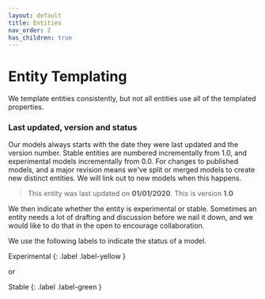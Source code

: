 ```yaml
---
layout: default
title: Entities
nav_order: 2
has_children: true
---
```

# Entity Templating
We template entities consistently, but not all entities use all of the templated properties.

###  Last updated, version and status
Our models always starts with the date they were last updated and the version number. Stable entities are numbered incrementally from 1.0, and experimental models incrementally from 0.0. For changes to published models, and a major revision means we've split or merged models to create new distinct entities. We will link out to new models when this happens.

> This entity was last updated on **01/01/2020**. This is version **1.0**

We then indicate whether the entity is experimental or stable. Sometimes an entity needs a lot of drafting and discussion before we nail it down, and we would like to do that in the open to encourage collaboration.

We use the following labels to indicate the status of a model.

Experimental
{: .label .label-yellow }

or

Stable
{: .label .label-green }

